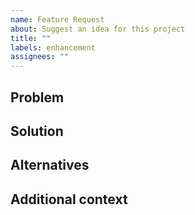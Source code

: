 ```yaml
---
name: Feature Request
about: Suggest an idea for this project
title: ""
labels: enhancement
assignees: ""
---
```


## Problem

<!--
A clear and concise description of what the problem is. Ex. I'm always frustrated when [...]
-->

## Solution

<!--
A clear and concise description of what you want to happen.
Things to consider:
- backward compatibility
- ease of use of the API (https://rust-lang.github.io/api-guidelines/)
- consistency with the rest of the crate
-->

## Alternatives

<!--
A clear and concise description of any alternative solutions or features you've considered.
-->

## Additional context

<!--
Add any other context or screenshots about the feature request here.
-->
